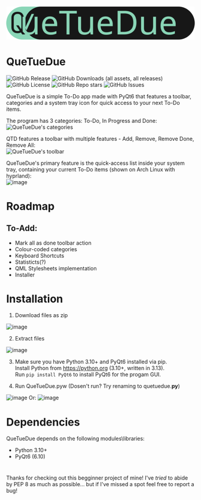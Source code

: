 ![Full-Logo](assets/icons/logo-full.svg)
# QueTueDue

![GitHub Release](https://img.shields.io/github/v/release/Pigable08/QueTueDue?include_prereleases)
![GitHub Downloads (all assets, all releases)](https://img.shields.io/github/downloads/Pigable08/QueTueDue/total)
![GitHub License](https://img.shields.io/github/license/Pigable08/QueTueDue)
![GitHub Repo stars](https://img.shields.io/github/stars/Pigable08/QueTueDue)
![GitHub Issues](https://img.shields.io/github/issues/Pigable08/QueTueDue)

QueTueDue is a simple To-Do app made with PyQt6 that features a toolbar, categories and a system tray icon for quick access to your next To-Do items.

The program has 3 categories: To-Do, In Progress and Done:
<br><img width="1384" height="250" alt="QueTueDue's categories" src="https://github.com/user-attachments/assets/0e92c3a6-3f13-4148-b663-c896b8a99b17" />

QTD features a toolbar with multiple features - Add, Remove, Remove Done, Remove All:
<br><img width="142" height="28" alt="QueTueDue's toolbar" src="https://github.com/user-attachments/assets/c733aa4d-8b53-4294-b568-26af717b2662" />

QueTueDue's primary feature is the quick-access list inside your system tray, containing your current To-Do items (shown on Arch Linux with hyprland):
<br><img width="359" height="233" alt="image" src="https://github.com/user-attachments/assets/3336621e-0382-438e-b0bd-3668ca2ba0eb" />

# Roadmap

## To-Add:
 - Mark all as done toolbar action
 - Colour-coded categories
 - Keyboard Shortcuts
 - Statisticts(?)
 - QML Stylesheets implementation
 - Installer

# Installation
1. Download files as zip
 <img width="406" height="310" alt="image" src="https://github.com/user-attachments/assets/4ad55ed3-43ea-41fd-8278-60f710e74422" />

2. Extract files
<img width="480" height="234" alt="image" src="https://github.com/user-attachments/assets/cf7fe541-1323-40de-8e5a-f506e76ad944" />

3. Make sure you have Python 3.10+ and PyQt6 installed via pip.
   <br>Install Python from https://python.org (3.10+, written in 3.13).
   <br>Run ```pip install PyQt6``` to install PyQt6 for the progam GUI.

4. Run QueTueDue.pyw (Dosen't run? Try renaming to quetuedue.**py**)
<img width="146" height="131" alt="image" src="https://github.com/user-attachments/assets/bad9c0e0-f0ca-4694-849f-0f8580d9c7eb" />
Or:
<img width="144" height="134" alt="image" src="https://github.com/user-attachments/assets/4e2e1ab7-9f51-493f-974b-5f301bb4f2d5" />


# Dependencies
QueTueDue depends on the following modules\libraries:

 - Python 3.10+
 - PyQt6 (6.10)

# 
Thanks for checking out this begginner project of mine!
I've _tried_ to abide by PEP 8 as much as possible... but if I've missed a spot feel free to report a bug!
